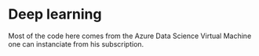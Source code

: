 # Deep learning

Most of the code here comes from the Azure Data Science Virtual Machine one can instanciate from his subscription.

